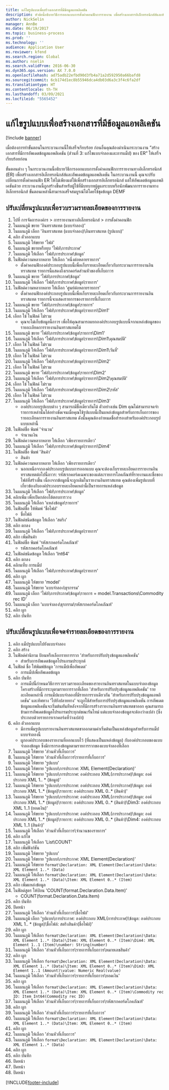 ```yaml
---
title: แก้ไขรูปแบบเพื่อสร้างเอกสารที่มีข้อมูลแอพลิเคชัน
description: หัวข้อนี้อธิบายวิธีการออกแบบการตั้งค่าคอนฟิกการรายงาน เพื่อสร้างเอกสารอิเล็กทรอนิกส์ส์และอัพเดตข้อมูลแอพลิเคชัน
author: NickSelin
manager: AnnBe
ms.date: 06/19/2017
ms.topic: business-process
ms.prod: ''
ms.technology: ''
audience: Application User
ms.reviewer: kfend
ms.search.region: Global
ms.author: nselin
ms.search.validFrom: 2016-06-30
ms.dyn365.ops.version: AX 7.0.0
ms.openlocfilehash: ad75adb22efbd90d3fb4a71a2d592950a66bafd8
ms.sourcegitcommit: 6cb174d1ec8b55946dca4db03d6a3c3f4c6fa2df
ms.translationtype: HT
ms.contentlocale: th-TH
ms.lasthandoff: 03/09/2021
ms.locfileid: "5565452"
---
```

# <a name="modify-formats-to-generate-documents-that-have-application-data"></a>แก้ไขรูปแบบเพื่อสร้างเอกสารที่มีข้อมูลแอพลิเคชัน

[!include [banner](../../includes/banner.md)]

เมื่อต้องการทำขั้นตอนในกระบวนงานนี้ให้เสร็จเรียบร้อย ก่อนอื่นคุณต้องดำเนินกระบวนงาน ”สร้างเอกสารที่มีการอัพเดตข้อมูลแอพลิเคชัน (ส่วนที่ 3: แก้ไขแบบจำลองและการแม็ป) ของ ER” ให้เสร็จเรียบร้อยก่อน

ขั้นตอนต่าง ๆ ในกระบวนงานนี้อธิบายวิธีการออกแบบการตั้งค่าคอนฟิกการรายงานทางอิเล็กทรอนิกส์ (ER) เพื่อสร้างเอกสารอิเล็กทรอนิกส์ส์และอัพเดตข้อมูลแอพลิเคชัน ในกระบวนงานนี้ คุณจะปรับเปลี่ยนการตั้งค่าคอนฟิก ER ให้ไม่เพียงแต่ใช้เพื่อสร้างเอกสารอิเล็กทรอนิกส์ แต่ให้อัพเดตข้อมูลแอพลิเคชันด้วย กระบวนงานนี้ถูกสร้างขึ้นสำหรับผู้ใช้ที่มีบทบาทผู้ดูแลระบบหรือนักพัฒนาการรายงานทางอิเล็กทรอนิกส์ ขั้นตอนเหล่านี้สามารถเสร็จสมบูรณ์ได้โดยใช้ชุดข้อมูล DEMF


## <a name="modify-format-to-collect-details-of-reporting"></a>ปรับเปลี่ยนรูปแบบเพื่อรวบรวมรายละเอียดของการรายงาน
1. ไปที่ การจัดการองค์กร > การรายงานทางอิเล็กทรอนิกส์ > การตั้งค่าคอนฟิก
2. ในแผนภูมิ ขยาย 'อินทราสแทต (แบบจำลอง)'
3. ในแผนภูมิ เลือก 'อินทราสแทต (แบบจำลอง)\อินทราสแทต (รูปแบบ)'
4. คลิก ตัวออกแบบ
5. ในแผนภูมิ ให้ขยาย 'ไฟล์'
6. ในแผนภูมิ ขยายหรือยุบ 'ไฟล์\การประกาศ'
7. ในแผนภูมิ ให้เลือก 'ไฟล์\การประกาศ\ข้อมูล'
8. ในฟิลด์ความหลากหลาย ให้เลือก 'หนึ่งต่อหลายรายการ'
    * ตั้งค่าคอนฟิกองค์ประกอบรูปแบบนี้เพื่อเก็บรายละเอียดเกี่ยวกับกระบวนการรายงานอินทราสแทต รายการนี้แสดงถึงเรกคอร์ดส่วนหัวของที่เก็บถาวร  
9. ในแผนภูมิ ขยาย 'ไฟล์\การประกาศ\ข้อมูล'
10. ในแผนภูมิ ให้เลือก 'ไฟล์\การประกาศ\ข้อมูล\รายการ'
11. ในฟิลด์ความหลากหลาย ให้เลือก 'ศูนย์ต่อหลายรายการ'
    * ตั้งค่าคอนฟิกองค์ประกอบรูปแบบนี้เพื่อเก็บรายละเอียดเกี่ยวกับกระบวนการรายงานอินทราสแทต รายการนี้จะแสดงรายการของรายการที่เก็บถาวร  
12. ในแผนภูมิ ขยาย 'ไฟล์\การประกาศ\ข้อมูล\รายการ'
13. ในแผนภูมิ ให้เลือก 'ไฟล์\การประกาศ\ข้อมูล\รายการ\Dim1'
14. เลือก ใช่ ในฟิลด์ ไม่รวม
    * คุณจะไม่เก็บข้อมูลนี้ถาวร เพื่อให้คุณสามารถแยกองค์ประกอบรูปแบบนี้จากแหล่งข้อมูลของรายละเอียดการรายงานอินทราสแทตได้  
15. ในแผนภูมิ ขยาย 'ไฟล์\การประกาศ\ข้อมูล\รายการ\Dim1'
16. ในแผนภูมิ ให้เลือก 'ไฟล์\การประกาศ\ข้อมูล\รายการ\Dim1\คุณสมบัติ'
17. เลือก ใช่ ในฟิลด์ ไม่รวม
18. ในแผนภูมิ ให้เลือก 'ไฟล์\การประกาศ\ข้อมูล\รายการ\Dim1\วันที่'
19. เลือก ใช่ ในฟิลด์ ไม่รวม
20. ในแผนภูมิ ให้เลือก 'ไฟล์\การประกาศ\ข้อมูล\รายการ\Dim2'
21. เลือก ใช่ ในฟิลด์ ไม่รวม
22. ในแผนภูมิ ขยาย 'ไฟล์\การประกาศ\ข้อมูล\รายการ\Dim2'
23. ในแผนภูมิ ให้เลือก 'ไฟล์\การประกาศ\ข้อมูล\รายการ\Dim2\คุณสมบัติ'
24. เลือก ใช่ ในฟิลด์ ไม่รวม
25. ในแผนภูมิ ให้เลือก 'ไฟล์\การประกาศ\ข้อมูล\รายการ\Dim2\รหัส'
26. เลือก ใช่ ในฟิลด์ ไม่รวม
27. ในแผนภูมิ ให้เลือก 'ไฟล์\การประกาศ\ข้อมูล\รายการ\Dim3'
    * องค์ประกอบรูปแบบต่าง ๆ สามารถมีชื่อเดียวกันได้ ตัวอย่างเช่น Dim คุณไม่สามารถจดจำรายการเหล่านั้นได้อย่างชัดเจนเมื่อคุณใช้รูปแบบนี้เป็นแหล่งข้อมูลสำหรับการเก็บถาวรของรายละเอียดการรายงานอินทราสแทต ดังนั้นคุณต้องกำหนดชื่อสำรองสำหรับองค์ประกอบรูปแบบเหล่านี้   
28. ในฟิลด์ชื่อ พิมพ์ 'จำนวน'
    * จำนวนเงิน  
29. ในฟิลด์ความหลากหลาย ให้เลือก 'เพียงรายการเดียว'
30. ในแผนภูมิ ให้เลือก 'ไฟล์\การประกาศ\ข้อมูล\รายการ\Dim4'
31. ในฟิลด์ชื่อ พิมพ์ 'สินค้า'
    * สินค้า  
32. ในฟิลด์ความหลากหลาย ให้เลือก 'เพียงรายการเดียว'
    * นอกเหนือจากองค์ประกอบรูปแบบการออกแบบ คุณจะต้องเก็บรายละเอียดการรายงานอินทราสแทตต่อไปนี้ถาวร: รหัสเรกคอร์ดเฉพาะของแต่ละรายการโภคภัณฑ์ที่รายงานและชื่อของไฟล์ที่สร้างขึ้น เนื่องจากข้อมูลนี้จะถูกเติมในรายงานอินทราสแทต คุณต้องเพิ่มรูปแบบที่เกี่ยวข้องกับองค์ประกอบรายละเอียดเหล่านี้เป็นรายการแหล่งข้อมูล  
33. ในแผนภูมิ ให้เลือก 'ไฟล์\การประกาศ\ข้อมูล'
34. คลิกเพิ่ม เพื่อเปิดกล่องโต้ตอบการวาง
35. ในแผนภูมิ ให้เลือก 'แหล่งข้อมูล\รายการ'
36. ในฟิลด์ชื่อ ให้พิมพ์ 'ชื่อไฟล์'
    * ชื่อไฟล์  
37. ในฟิลด์ชนิดข้อมูล ให้เลือก 'สตริง'
38. คลิก ตกลง
39. ในแผนภูมิ ให้เลือก 'ไฟล์\การประกาศ\ข้อมูล\รายการ'
40. คลิก เพิ่มสินค้า
41. ในฟิลด์ชื่อ พิมพ์ 'รหัสเรกคอร์ดโภคภัณฑ์'
    * รหัสเรกคอร์ดโภคภัณฑ์  
42. ในฟิลด์ชนิดข้อมูล ให้เลือก 'Int64'
43. คลิก ตกลง 
44. คลิกแท็บ การแม็ป
45. ในแผนภูมิ ให้เลือก 'ไฟล์\การประกาศ\ข้อมูล\รายการ'
46. คลิก ผูก
47. ในแผนภูมิ ให้ขยาย 'model'
48. ในแผนภูมิ ให้ขยาย 'แบบจำลอง\ธุรกรรม'
49. ในแผนภูมิ เลือก 'ไฟล์\การประกาศ\ข้อมูล\รายการ = model.Transactions\Commodity rec ID'
50. ในแผนภูมิ เลือก 'แบบจำลอง\ธุรกรรม\รหัสเรกคอร์ดโภคภัณฑ์'
51. คลิก ผูก
52. คลิก บันทึก

## <a name="modify-format-to-memorize-details-of-reporting"></a>ปรับเปลี่ยนรูปแบบเพื่อจดจำรายละเอียดของการรายงาน

1. คลิก แม็ปรูปแบบไปยังแบบจำลอง
2. คลิก สร้าง
3. ในฟิลด์คำนิยาม ป้อนหรือเลือกรายการราก 'สำหรับการปรับปรุงข้อมูลแอพลิเคชัน'
    * สำหรับการอัพเดตข้อมูลโปรแกรมประยุกต์
4. ในฟิลด์ ชื่อ ให้พิมพ์ข้อมูล 'การแม็ปเพื่ออัพเดต'
    * การแม็ปเพื่ออัพเดตข้อมูล  
5. คลิก บันทึก
    * การแม็ปนี้กำหนดวิธีการรวบรวมรายละเอียดของรายงานอินทราสแทตในแบบจำลองข้อมูล โครงสร้างที่มีการระบุตามรายการรากที่เลือก 'สำหรับการปรับปรุงข้อมูลแอพลิเคชัน' รายละเอียดเหล่านี้ การแม็ปแบบจำลองที่มีรายการรากเดียวกัน 'สำหรับการปรับปรุงข้อมูลแอพลิเคชัน' และทิศทาง 'ไปยังปลายทาง' จะถูกใช้สำหรับการปรับปรุงข้อมูลแอพลิเคชัน การอัพเดตข้อมูลแอพลิเคชันจะเริ่มต้นทันทีหลังจากที่มีการสร้างรายงานอินทราสแทตขาออก คุณสามารถข้ามการอัพเดตข้อมูลโปรแกรมประยุกต์ขณะรันไทม์ แต่แบบจำลองข้อมูลจะต้องว่างเปล่า (ซึ่งประกอบด้วยรายการเรกคอร์ดที่ว่างเปล่า)
6. คลิก ตัวออกแบบ
    * มีการเพิ่มรูปแบบรายงานอินทราสแทตขาออกตามค่าเริ่มต้นเป็นแหล่งข้อมูลสำหรับการแม็ปแบบจำลองนี้  
    * ผูกองค์ประกอบของรายงานที่ออกแบบไว้ (ที่แสดงเป็นแหล่งข้อมูล) กับองค์ประกอบของแบบจำลองข้อมูล ซึ่งมีการกรองข้อมูลตามรายการรากของแบบจำลองที่เลือก  
7. ในแผนภูมิ ให้ขยาย 'ส่วนหัวที่เก็บถาวร'
8. ในแผนภูมิ ให้ขยาย 'ส่วนหัวที่เก็บถาวร\รายการที่เก็บถาวร'
9. ในแผนภูมิ ให้ขยาย 'รูปแบบ'
10. ในแผนภูมิ ให้ขยาย 'รูปแบบ\การประกาศ: XML Element(Declaration)'
11. ในแผนภูมิ ให้ขยาย 'รูปแบบ\การประกาศ: องค์ประกอบ XML(การประกาศ)\ข้อมูล: องค์ประกอบ XML 1.. * (ข้อมูล)'
12. ในแผนภูมิ ให้ขยาย 'รูปแบบ\การประกาศ: องค์ประกอบ XML(การประกาศ)\ข้อมูล: องค์ประกอบ XML 1..* (ข้อมูล)\รายการ: องค์ประกอบ XML 0..* (สินค้า)'
13. ในแผนภูมิ ให้ขยาย 'รูปแบบ\การประกาศ: องค์ประกอบ XML(การประกาศ)\ข้อมูล: องค์ประกอบ XML 1..* (ข้อมูล)\รายการ: องค์ประกอบ XML 0..* (สินค้า)\Dim3: องค์ประกอบ XML 1..1 (ยอดเงิน)'
14. ในแผนภูมิ ให้ขยาย 'รูปแบบ\การประกาศ: องค์ประกอบ XML(การประกาศ)\ข้อมูล: องค์ประกอบ XML 1..* (ข้อมูล)\รายการ: องค์ประกอบ XML 0..* (สินค้า)\Dim4: องค์ประกอบ XML 1..1 (สินค้า)'
15. ในแผนภูมิ ให้เลือก 'ส่วนหัวที่เก็บถาวร\จำนวนของรายการ'
16. คลิก แก้ไข
17. ในแผนภูมิ ให้เลือก 'List\COUNT'
18. คลิก เพิ่มฟังก์ชัน
19. ในแผนภูมิ ให้ขยาย 'รูปแบบ'
20. ในแผนภูมิ ให้ขยาย 'รูปแบบ\การประกาศ: XML Element(Declaration)'
21. ในแผนภูมิ ให้ขยาย `format\Declaration: XML Element(Declaration)\Data: XML Element 1..* (Data)`
22. ในแผนภูมิ ให้เลือก `format\Declaration: XML Element(Declaration)\Data: XML Element 1..* (Data)\Item: XML Element 0..* (Item)`
23. คลิก เพิ่มแหล่งข้อมูล
24. ในฟิลด์สูตร ให้ป้อน 'COUNT(format.Declaration.Data.Item)'
    * COUNT(format.Declaration.Data.Item)  
25. คลิก บันทึก
26. ปิดหน้า
27. ในแผนภูมิ ให้เลือก 'ส่วนหัวที่เก็บถาวร\ชื่อไฟล์'
28. ในแผนภูมิ เลือก 'รูปแบบ\การประกาศ: องค์ประกอบ XML(การประกาศ)\ข้อมูล: องค์ประกอบ XML 1.. * (ข้อมูล)\ชื่อไฟล์: สตริงสินค้า(ชื่อไฟล์)'
29. คลิก ผูก
30. ในแผนภูมิ ให้เลือก `format\Declaration: XML Element(Declaration)\Data: XML Element 1..* (Data)\Item: XML Element 0..* (Item)\Dim4: XML Element 1..1 (Item)\number: String(number)`
31. ในแผนภูมิ ให้เลือก 'ส่วนหัวที่เก็บถาวร\รายการที่เก็บถาวร\หมายเลขสินค้า'
32. คลิก ผูก
33. ในแผนภูมิ ให้เลือก `format\Declaration: XML Element(Declaration)\Data: XML Element 1..* (Data)\Item: XML Element 0..* (Item)\Dim3: XML Element 1..1 (Amount)\value: Numeric Real(value)`
34. ในแผนภูมิ ให้เลือก 'ส่วนหัวที่เก็บถาวร\รายการที่เก็บถาวร\ยอดเงิน'
35. คลิก ผูก
36. ในแผนภูมิ ให้เลือก `format\Declaration: XML Element(Declaration)\Data: XML Element 1..* (Data)\Item: XML Element 0..* (Item)\Commodity rec ID: Item Int64(Commodity rec ID)`
37. ในแผนภูมิ ให้เลือก 'ส่วนหัวที่เก็บถาวร\รายการที่เก็บถาวร\รหัสเรกคอร์ดโภคภัณฑ์'
38. คลิก ผูก
39. ในแผนภูมิ ให้เลือก 'ส่วนหัวที่เก็บถาวร\รายการที่เก็บถาวร'
40. ในแผนภูมิ ให้เลือก `format\Declaration: XML Element(Declaration)\Data: XML Element 1..* (Data)\Item: XML Element 0..* (Item)`
41. คลิก ผูก
42. ในแผนภูมิ ให้เลือก 'ส่วนหัวที่เก็บถาวร'
43. ในแผนภูมิ ให้เลือก `format\Declaration: XML Element(Declaration)\Data: XML Element 1..* (Data)`
44. คลิก ผูก
45. คลิก บันทึก
46. ปิดหน้า
47. ปิดหน้า
48. ปิดหน้า


[!INCLUDE[footer-include](../../../../includes/footer-banner.md)]